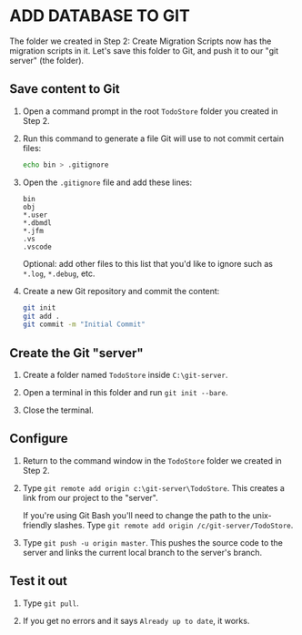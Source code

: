 ADD DATABASE TO GIT
===================

The folder we created in Step 2: Create Migration Scripts now has the migration scripts in it.  Let's save this folder to Git, and push it to our "git server" (the folder).


Save content to Git
-------------------

1. Open a command prompt in the root `TodoStore` folder you created in Step 2.

2. Run this command to generate a file Git will use to not commit certain files:

   ```bash
   echo bin > .gitignore
   ```

5. Open the `.gitignore` file and add these lines:

   ```text
   bin
   obj
   *.user
   *.dbmdl
   *.jfm
   .vs
   .vscode
   ```

   Optional: add other files to this list that you'd like to ignore such as `*.log`, `*.debug`, etc.

6. Create a new Git repository and commit the content:

   ```bash
   git init
   git add .
   git commit -m "Initial Commit"
   ```


Create the Git "server"
-----------------------

1. Create a folder named `TodoStore` inside `C:\git-server`.

2. Open a terminal in this folder and run `git init --bare`.

3. Close the terminal.


Configure
---------

1. Return to the command window in the `TodoStore` folder we created in Step 2.

2. Type `git remote add origin c:\git-server\TodoStore`.  This creates a link from our project to the "server".

   If you're using Git Bash you'll need to change the path to the unix-friendly slashes.  Type `git remote add origin /c/git-server/TodoStore`.

3. Type `git push -u origin master`.  This pushes the source code to the server and links the current local branch to the server's branch.


Test it out
-----------

1. Type `git pull`.

2. If you get no errors and it says `Already up to date`, it works.
